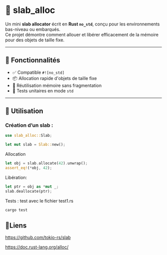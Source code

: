 # 🧱 slab_alloc

Un mini **slab allocator** écrit en **Rust `no_std`**, conçu pour les environnements bas-niveau ou embarqués.  
Ce projet démontre comment allouer et libérer efficacement de la mémoire pour des objets de taille fixe.

---

## 🚀 Fonctionnalités

- ✅ Compatible `#![no_std]`
- 📦 Allocation rapide d'objets de taille fixe
- 🧠 Réutilisation mémoire sans fragmentation
- 🧪 Tests unitaires en mode `std`

---

## 🔧 Utilisation

### Création d’un slab :

```rust
use slab_alloc::Slab;

let mut slab = Slab::new();

```
Allocation
```rust
let obj = slab.allocate(42).unwrap();
assert_eq!(*obj, 42);
```
Libération:
```rust
let ptr = obj as *mut _;
slab.deallocate(ptr);
```
Tests : test avec le fichier test1.rs
```rust
cargo test
```
## 📎Liens
https://github.com/tokio-rs/slab

https://doc.rust-lang.org/alloc/

